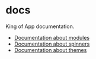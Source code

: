 # docs

King of App documentation.

* [Documentation about modules](modules)
* [Documentation about spinners](spinners)
* [Documentation about themes](themes)
